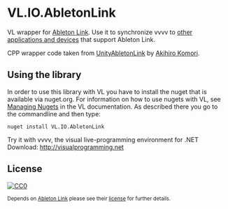 # VL.IO.AbletonLink

VL wrapper for [Ableton Link](https://ableton.github.io/link/). 
Use it to synchronize vvvv to [other applications and devices](https://www.ableton.com/en/link/products) that support Ableton Link.


CPP wrapper code taken from [UnityAbletonLink](https://github.com/comoc/UnityAbletonLink) by [Akihiro Komori](https://github.com/comoc).


## Using the library
In order to use this library with VL you have to install the nuget that is available via nuget.org. For information on how to use nugets with VL, see [Managing Nugets](https://thegraybook.vvvv.org/reference/hde/managing-nugets.html) in the VL documentation. As described there you go to the commandline and then type:

    nuget install VL.IO.AbletonLink


Try it with vvvv, the visual live-programming environment for .NET  
Download: http://visualprogramming.net



## License

[![CC0](http://i.creativecommons.org/p/zero/1.0/88x31.png "CC0")](http://creativecommons.org/publicdomain/zero/1.0/deed)

<sub>Depends on [Ableton Link](https://github.com/Ableton/link) please see their [license](https://github.com/Ableton/link/blob/master/LICENSE.md) for further details.</sub>
